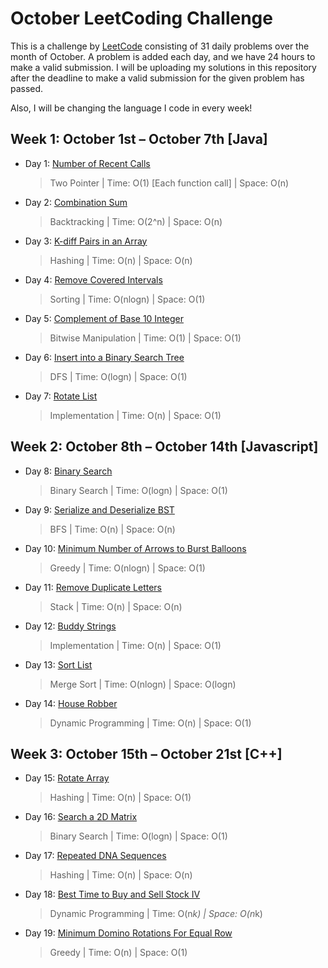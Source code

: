 # October LeetCoding Challenge

This is a challenge by [LeetCode](https://leetcode.com/explore/featured/card/october-leetcoding-challenge/) consisting of 31 daily problems over the month of October. A problem is added each day, and we have 24 hours to make a valid submission. I will be uploading my solutions in this repository after the deadline to make a valid submission for the given problem has passed. 

Also, I will be changing the language I code in every week!


## Week 1: October 1st – October 7th [Java]

* Day 1: [Number of Recent Calls](https://leetcode.com/explore/featured/card/october-leetcoding-challenge/559/week-1-october-1st-october-7th/3480/)

    > Two Pointer | 
    > Time: O(1) [Each function call] |
    > Space: O(n) 

* Day 2: [Combination Sum](https://leetcode.com/explore/featured/card/october-leetcoding-challenge/559/week-1-october-1st-october-7th/3481/)

    > Backtracking | 
    > Time: O(2^n) |
    > Space: O(n) 

* Day 3: [K-diff Pairs in an Array](https://leetcode.com/explore/featured/card/october-leetcoding-challenge/559/week-1-october-1st-october-7th/3482/)

    > Hashing | 
    > Time: O(n) |
    > Space: O(n) 

* Day 4: [Remove Covered Intervals](https://leetcode.com/explore/featured/card/october-leetcoding-challenge/559/week-1-october-1st-october-7th/3483/)

    > Sorting | 
    > Time: O(nlogn) |
    > Space: O(1)
    
* Day 5: [Complement of Base 10 Integer](https://leetcode.com/explore/featured/card/october-leetcoding-challenge/559/week-1-october-1st-october-7th/3484/)

    > Bitwise Manipulation | 
    > Time: O(1) |
    > Space: O(1)

* Day 6: [Insert into a Binary Search Tree](https://leetcode.com/explore/featured/card/october-leetcoding-challenge/559/week-1-october-1st-october-7th/3485/)

    > DFS | 
    > Time: O(logn) |
    > Space: O(1)

* Day 7: [Rotate List](https://leetcode.com/explore/featured/card/october-leetcoding-challenge/559/week-1-october-1st-october-7th/3486/)

    > Implementation | 
    > Time: O(n) |
    > Space: O(1)


## Week 2: October 8th – October 14th [Javascript]

* Day 8: [Binary Search](https://leetcode.com/explore/featured/card/october-leetcoding-challenge/560/week-2-october-8th-october-14th/3488/)

    > Binary Search | 
    > Time: O(logn) |
    > Space: O(1)

* Day 9: [Serialize and Deserialize BST](https://leetcode.com/explore/featured/card/october-leetcoding-challenge/560/week-2-october-8th-october-14th/3489/)

    > BFS | 
    > Time: O(n) |
    > Space: O(n)

* Day 10: [Minimum Number of Arrows to Burst Balloons](https://leetcode.com/explore/featured/card/october-leetcoding-challenge/560/week-2-october-8th-october-14th/3490/)

    > Greedy | 
    > Time: O(nlogn) |
    > Space: O(1)

* Day 11: [Remove Duplicate Letters](https://leetcode.com/explore/featured/card/october-leetcoding-challenge/560/week-2-october-8th-october-14th/3491/)

    > Stack | 
    > Time: O(n) |
    > Space: O(n)

* Day 12: [Buddy Strings](https://leetcode.com/explore/featured/card/october-leetcoding-challenge/560/week-2-october-8th-october-14th/3492/)

    > Implementation | 
    > Time: O(n) |
    > Space: O(1)

* Day 13: [Sort List](https://leetcode.com/explore/featured/card/october-leetcoding-challenge/560/week-2-october-8th-october-14th/3493/)

    > Merge Sort | 
    > Time: O(nlogn) |
    > Space: O(logn)

* Day 14: [House Robber](https://leetcode.com/explore/featured/card/october-leetcoding-challenge/560/week-2-october-8th-october-14th/3494/)

    > Dynamic Programming | 
    > Time: O(n) |
    > Space: O(1)


## Week 3: October 15th – October 21st [C++]

* Day 15: [Rotate Array](https://leetcode.com/explore/featured/card/october-leetcoding-challenge/561/week-3-october-15th-october-21st/3496/)

    > Hashing | 
    > Time: O(n) |
    > Space: O(1)

* Day 16: [Search a 2D Matrix](https://leetcode.com/explore/featured/card/october-leetcoding-challenge/561/week-3-october-15th-october-21st/3497/)

    > Binary Search | 
    > Time: O(logn) |
    > Space: O(1)

* Day 17: [Repeated DNA Sequences](https://leetcode.com/explore/featured/card/october-leetcoding-challenge/561/week-3-october-15th-october-21st/3498/)

    > Hashing | 
    > Time: O(n) |
    > Space: O(n)

* Day 18: [Best Time to Buy and Sell Stock IV](https://leetcode.com/explore/featured/card/october-leetcoding-challenge/561/week-3-october-15th-october-21st/3498/)

    > Dynamic Programming | 
    > Time: O(n*k) |
    > Space: O(n*k)

* Day 19: [Minimum Domino Rotations For Equal Row](https://leetcode.com/explore/featured/card/october-leetcoding-challenge/561/week-3-october-15th-october-21st/3499/)

    > Greedy | 
    > Time: O(n) |
    > Space: O(1)